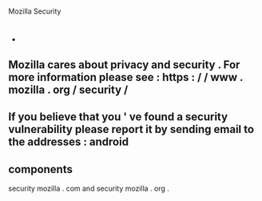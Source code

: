 #
Mozilla
Security
#
-
Mozilla
cares
about
privacy
and
security
.
For
more
information
please
see
:
https
:
/
/
www
.
mozilla
.
org
/
security
/
-
If
you
believe
that
you
'
ve
found
a
security
vulnerability
please
report
it
by
sending
email
to
the
addresses
:
android
-
components
-
security
mozilla
.
com
and
security
mozilla
.
org
.
